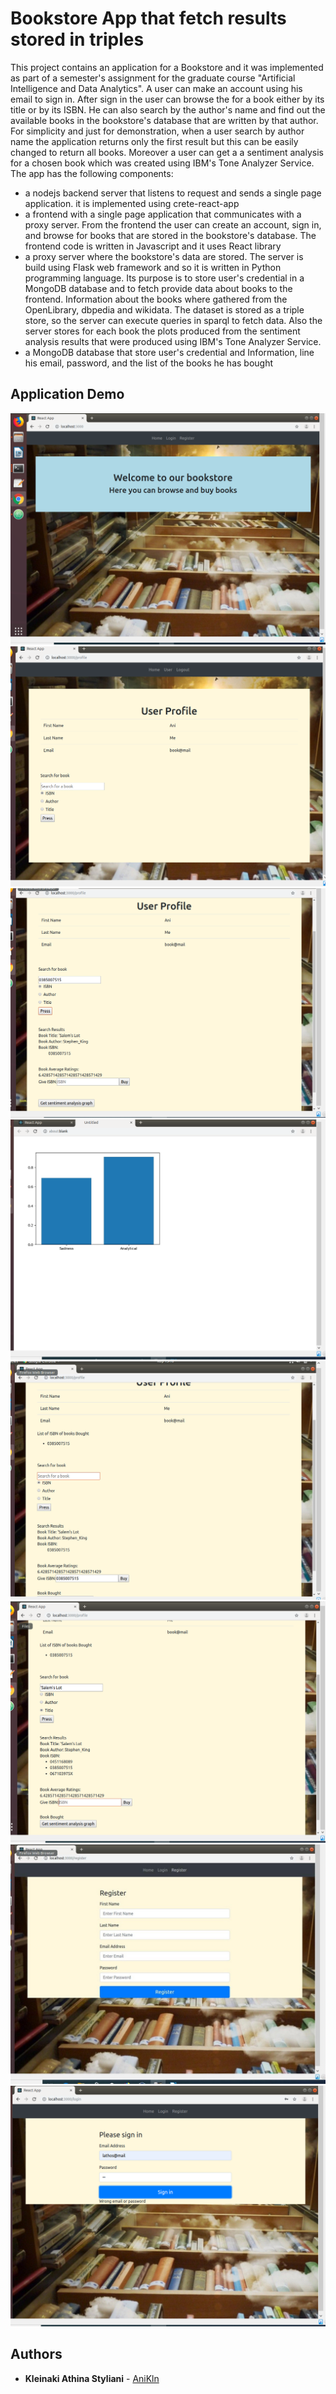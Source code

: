 # Bookstore App that fetch results stored in triples

This project contains an application for a Bookstore and it was implemented as part
of a semester's assignment for the graduate course "Artificial Intelligence and
Data Analytics".
A user can make an account using his email to sign in. After sign in the user
can browse the for a book either by its title or by its ISBN. He can also search
by the author's name and find out the available books in the bookstore's database
that are written by that author. For simplicity and just for demonstration, when
a user search by author name the application returns only the first result but
this can be easily changed to return all books. Moreover a user can get a a sentiment
analysis for a chosen book which was created using IBM's Tone Analyzer Service.
The app has the following components:
* a nodejs backend server that listens to request and sends a single page application.
  it is implemented using crete-react-app
* a frontend with a single page application that communicates with a proxy server.
  From the frontend the user can create an account, sign in, and browse for books
  that are stored in the bookstore's database. The frontend code is written in Javascript
  and it uses React library
* a proxy server where the bookstore's data are stored. The server is build using
  Flask web framework and so it is written in Python programming language. Its
  purpose is to store user's credential in a MongoDB database and to fetch provide
  data about books to the frontend. Information about the books where gathered
  from the OpenLibrary, dbpedia and wikidata. The dataset is stored as a triple
  store, so the server can execute queries in sparql to fetch data. Also the server
  stores for each book the plots produced from the sentiment analysis results
  that were produced using IBM's Tone Analyzer Service.
* a MongoDB database that store user's credential and Information, line his email,
  password, and the list of the books he has bought

## Application Demo

<img src="/Application_Images/1v2.jpg"><img src="/Application_Images/2v2.jpg"><img src="/Application_Images/3v2.jpg"><img src="/Application_Images/4v2.jpg"><img src="/Application_Images/5v2.jpg"><img src="/Application_Images/6v2.jpg"><img src="/Application_Images/7v2.jpg"><img src="/Application_Images/8v2.jpg">

## Authors

* **Kleinaki Athina Styliani** -  [AniKln](https://github.com/anikln)
